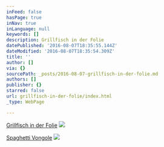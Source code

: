 ```yaml
---
inFeed: false
hasPage: true
inNav: true
inLanguage: null
keywords: []
description: Grillfisch in der Folie
datePublished: '2016-08-07T18:35:55.144Z'
dateModified: '2016-08-07T18:35:54.309Z'
title: ''
author: []
via: {}
sourcePath: _posts/2016-08-07-grillfisch-in-der-folie.md
authors: []
publisher: {}
starred: false
url: grillfisch-in-der-folie/index.html
_type: WebPage

---
```

[Grillfisch in der Folie][0]
![](https://the-grid-user-content.s3-us-west-2.amazonaws.com/904f2b2c-3687-4d30-af72-a20dbfb05aa6.jpg)

[Spaghetti Vongole][1]
![](https://the-grid-user-content.s3-us-west-2.amazonaws.com/9d716685-ecdd-425c-aca1-29884a618cc5.jpg)

[0]: https://thegrid.ai/essrezepte/grillfisch-in-der-folie/
[1]: https://thegrid.ai/essrezepte/spaghetti-vongole/